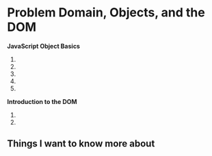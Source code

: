 # Problem Domain, Objects, and the DOM

**JavaScript Object Basics**

1.

2.

3.

4.

5.

**Introduction to the DOM**

1.

2.

## Things I want to know more about 